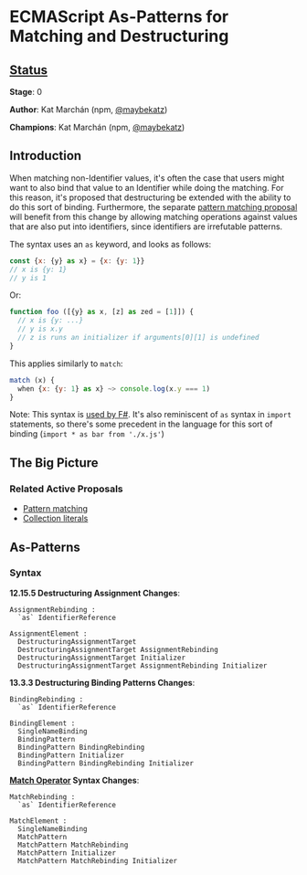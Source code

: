 # ECMAScript As-Patterns for Matching and Destructuring

## [Status](https://tc39.github.io/process-document/)

**Stage**: 0

**Author**: Kat Marchán (npm, [@maybekatz](https://twitter.com/maybekatz))

**Champions**: Kat Marchán (npm, [@maybekatz](https://twitter.com/maybekatz))

## Introduction

When matching non-Identifier values, it's often the case that users might want
to also bind that value to an Identifier while doing the matching. For this
reason, it's proposed that destructuring be extended with the ability to do
this sort of binding. Furthermore, the separate [pattern matching
proposal](https://github.com/tc39/proposal-pattern-matching) will benefit from
this change by allowing matching operations against values that are also put
into identifiers, since identifiers are irrefutable patterns.

The syntax uses an `as` keyword, and looks as follows:

```js
const {x: {y} as x} = {x: {y: 1}}
// x is {y: 1}
// y is 1
```

Or:
```js
function foo ([{y} as x, [z] as zed = [1]]) {
  // x is {y: ...}
  // y is x.y
  // z is runs an initializer if arguments[0][1] is undefined
}
```

This applies similarly to `match`:
```js
match (x) {
  when {x: {y: 1} as x} ~> console.log(x.y === 1)
}
```

Note: This syntax is [used by
F#](https://docs.microsoft.com/en-us/dotnet/fsharp/language-reference/pattern-matching).
It's also reminiscent of `as` syntax in `import` statements, so there's some
precedent in the language for this sort of binding (`import * as bar from
'./x.js'`)

## The Big Picture

### Related Active Proposals

* [Pattern matching](https://github.com/tc39/proposal-pattern-matching)
* [Collection literals](https://github.com/zkat/proposal-collection-literals)

## As-Patterns

### Syntax

**12.15.5 Destructuring Assignment Changes**:
```
AssignmentRebinding :
  `as` IdentifierReference

AssignmentElement :
  DestructuringAssignmentTarget
  DestructuringAssignmentTarget AssignmentRebinding
  DestructuringAssignmentTarget Initializer
  DestructuringAssignmentTarget AssignmentRebinding Initializer
```

**13.3.3 Destructuring Binding Patterns Changes**:
```
BindingRebinding :
  `as` IdentifierReference

BindingElement :
  SingleNameBinding
  BindingPattern
  BindingPattern BindingRebinding
  BindingPattern Initializer
  BindingPattern BindingRebinding Initializer
```

**[Match Operator](https://github.com/tc39/proposal-pattern-matching) Syntax Changes**:
```
MatchRebinding :
  `as` IdentifierReference

MatchElement :
  SingleNameBinding
  MatchPattern
  MatchPattern MatchRebinding
  MatchPattern Initializer
  MatchPattern MatchRebinding Initializer
```
